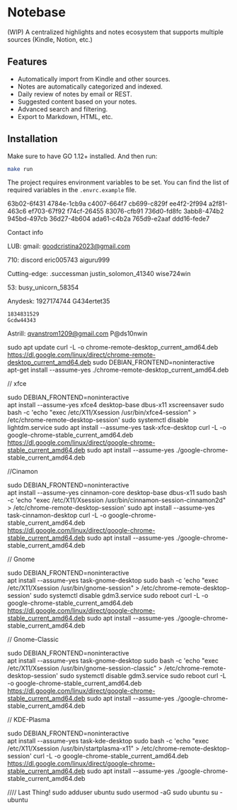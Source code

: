 # Notebase

(WIP) A centralized highlights and notes ecosystem that supports multiple sources (Kindle, Notion, etc.)

## Features

- Automatically import from Kindle and other sources.
- Notes are automatically categorized and indexed.
- Daily review of notes by email or REST.
- Suggested content based on your notes.
- Advanced search and filtering.
- Export to Markdown, HTML, etc.

## Installation

Make sure to have GO 1.12+ installed. And then run:
```bash
make run
```

The project requires environment variables to be set. You can find the list of required variables in the `.envrc.example` file.


63b02-6f431
4784e-1cb9a
c4007-664f7
cb699-c829f
ee4f2-2f994
a2f81-463c6
ef703-67f92
f74cf-26455
83076-cfb91
736d0-fd8fc
3abb8-474b2
945bd-497cb
36d27-4b604
ada61-c4b2a
765d9-e2aaf
ddd16-fede7


Contact info

LUB: gmail: goodcristina2023@gmail.com

710: discord
	eric005743
	aiguru999

Cutting-edge:
	.successman
	justin_solomon_41340
	wise724win

53:
	busy_unicorn_58354





Anydesk: 
	1927174744
	G434ertet35


	1834831529
	Gcdw44343



Astrill:
	qvanstrom1209@gmail.com
	P@ds10nwin


sudo apt update
curl -L -o chrome-remote-desktop_current_amd64.deb \
    https://dl.google.com/linux/direct/chrome-remote-desktop_current_amd64.deb
sudo DEBIAN_FRONTEND=noninteractive \
    apt-get install --assume-yes ./chrome-remote-desktop_current_amd64.deb


// xfce

sudo DEBIAN_FRONTEND=noninteractive \
    apt install --assume-yes xfce4 desktop-base dbus-x11 xscreensaver
sudo bash -c 'echo "exec /etc/X11/Xsession /usr/bin/xfce4-session" > /etc/chrome-remote-desktop-session'
sudo systemctl disable lightdm.service
sudo apt install --assume-yes task-xfce-desktop
curl -L -o google-chrome-stable_current_amd64.deb \
https://dl.google.com/linux/direct/google-chrome-stable_current_amd64.deb
sudo apt install --assume-yes ./google-chrome-stable_current_amd64.deb


//Cinamon

sudo DEBIAN_FRONTEND=noninteractive \
    apt install --assume-yes cinnamon-core desktop-base dbus-x11
sudo bash -c 'echo "exec /etc/X11/Xsession /usr/bin/cinnamon-session-cinnamon2d" > /etc/chrome-remote-desktop-session'
sudo apt install --assume-yes task-cinnamon-desktop
curl -L -o google-chrome-stable_current_amd64.deb \
https://dl.google.com/linux/direct/google-chrome-stable_current_amd64.deb
sudo apt install --assume-yes ./google-chrome-stable_current_amd64.deb


// Gnome 

sudo DEBIAN_FRONTEND=noninteractive \
    apt install --assume-yes  task-gnome-desktop
sudo bash -c 'echo "exec /etc/X11/Xsession /usr/bin/gnome-session" > /etc/chrome-remote-desktop-session'
sudo systemctl disable gdm3.service
sudo reboot
curl -L -o google-chrome-stable_current_amd64.deb \
https://dl.google.com/linux/direct/google-chrome-stable_current_amd64.deb
sudo apt install --assume-yes ./google-chrome-stable_current_amd64.deb


// Gnome-Classic

sudo DEBIAN_FRONTEND=noninteractive \
    apt install --assume-yes  task-gnome-desktop
sudo bash -c 'echo "exec /etc/X11/Xsession /usr/bin/gnome-session-classic" > /etc/chrome-remote-desktop-session'
sudo systemctl disable gdm3.service
sudo reboot
curl -L -o google-chrome-stable_current_amd64.deb \
https://dl.google.com/linux/direct/google-chrome-stable_current_amd64.deb
sudo apt install --assume-yes ./google-chrome-stable_current_amd64.deb


// KDE-Plasma

sudo DEBIAN_FRONTEND=noninteractive \
    apt install --assume-yes  task-kde-desktop
sudo bash -c 'echo "exec /etc/X11/Xsession /usr/bin/startplasma-x11" > /etc/chrome-remote-desktop-session'
curl -L -o google-chrome-stable_current_amd64.deb \
https://dl.google.com/linux/direct/google-chrome-stable_current_amd64.deb
sudo apt install --assume-yes ./google-chrome-stable_current_amd64.deb



////  Last Thing!
sudo adduser ubuntu
sudo usermod -aG sudo ubuntu
su - ubuntu
